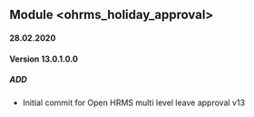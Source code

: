 ## Module <ohrms_holiday_approval>

#### 28.02.2020
#### Version 13.0.1.0.0
##### ADD
- Initial commit for Open HRMS multi level leave approval v13
